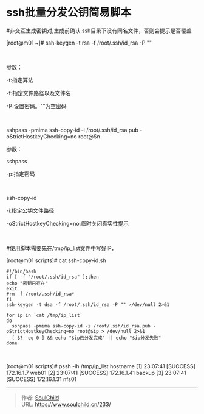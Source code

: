 # ssh批量分发公钥简易脚本

<!--more-->
#非交互生成密钥对,生成前确认.ssh目录下没有同名文件，否则会提示是否覆盖

[root@m01 ~]# ssh-keygen -t rsa -f /root/.ssh/id_rsa -P ""

&nbsp;

参数：

-t:指定算法

-f:指定文件路径以及文件名

-P:设置密码。""为空密码

&nbsp;

sshpass -pmima ssh-copy-id -i /root/.ssh/id_rsa.pub -oStrictHostkeyChecking=no root@$n

参数：

sshpass

-p:指定密码

&nbsp;

ssh-copy-id

-i:指定公钥文件路径

-oStrictHostkeyChecking=no:临时关闭真实性提示

&nbsp;

#使用脚本需要先在/tmp/ip_list文件中写好IP，

[root@m01 scripts]# cat ssh-copy-id.sh
<pre class="pure-highlightjs"><code class="bash">#!/bin/bash
if [ -f "/root/.ssh/id_rsa" ];then
echo "密钥已存在"
exit
#rm -f /root/.ssh/id_rsa*
fi
ssh-keygen -t dsa -f /root/.ssh/id_rsa -P "" &gt;/dev/null 2&gt;&amp;1

for ip in `cat /tmp/ip_list`
do
  sshpass -pmima ssh-copy-id -i /root/.ssh/id_rsa.pub -oStrictHostkeyChecking=no root@$ip &gt; /dev/null 2&gt;&amp;1
  [ $? -eq 0 ] &amp;&amp; echo "$ip已分发完成" || echo "$ip分发失败"
done</code></pre>
&nbsp;

[root@m01 scripts]# pssh -ih /tmp/ip_list hostname
[1] 23:07:41 [SUCCESS] 172.16.1.7
web01
[2] 23:07:41 [SUCCESS] 172.16.1.41
backup
[3] 23:07:41 [SUCCESS] 172.16.1.31
nfs01


---

> 作者: [SoulChild](https://www.soulchild.cn)  
> URL: https://www.soulchild.cn/233/  

